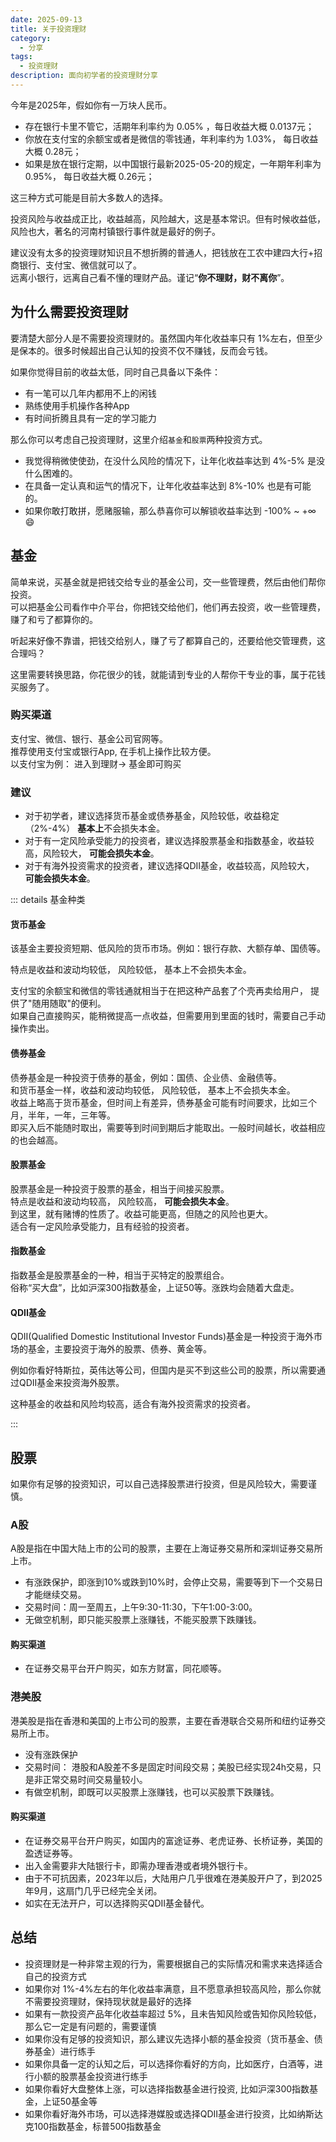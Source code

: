 ```yaml
---
date: 2025-09-13
title: 关于投资理财
category:
  - 分享
tags:
  - 投资理财
description: 面向初学者的投资理财分享
---
```


今年是2025年，假如你有一万块人民币。
- 存在银行卡里不管它，活期年利率约为 0.05% ，每日收益大概 0.0137元；  
- 你放在支付宝的余额宝或者是微信的零钱通，年利率约为 1.03%， 每日收益大概 0.28元；  
- 如果是放在银行定期，以中国银行最新2025-05-20的规定，一年期年利率为 0.95%， 每日收益大概 0.26元；

这三种方式可能是目前大多数人的选择。

投资风险与收益成正比，收益越高，风险越大，这是基本常识。但有时候收益低，风险也大，著名的河南村镇银行事件就是最好的例子。

建议没有太多的投资理财知识且不想折腾的普通人，把钱放在工农中建四大行+招商银行、支付宝、微信就可以了。  
远离小银行，远离自己看不懂的理财产品。谨记“**你不理财，财不离你**”。  


## 为什么需要投资理财
要清楚大部分人是不需要投资理财的。虽然国内年化收益率只有 1%左右，但至少是保本的。很多时候超出自己认知的投资不仅不赚钱，反而会亏钱。  

如果你觉得目前的收益太低，同时自己具备以下条件：
- 有一笔可以几年内都用不上的闲钱
- 熟练使用手机操作各种App
- 有时间折腾且具有一定的学习能力

那么你可以考虑自己投资理财，这里介绍`基金`和`股票`两种投资方式。

- 我觉得稍微使使劲，在没什么风险的情况下，让年化收益率达到 4%-5% 是没什么困难的。
- 在具备一定认真和运气的情况下，让年化收益率达到 8%-10% 也是有可能的。
- 如果你敢打敢拼，愿赌服输，那么恭喜你可以解锁收益率达到 -100% ~ +∞ 😄

## 基金
简单来说，买基金就是把钱交给专业的基金公司，交一些管理费，然后由他们帮你投资。  
可以把基金公司看作中介平台，你把钱交给他们，他们再去投资，收一些管理费， 赚了和亏了都算你的。  

听起来好像不靠谱，把钱交给别人，赚了亏了都算自己的，还要给他交管理费，这合理吗？

这里需要转换思路，你花很少的钱，就能请到专业的人帮你干专业的事，属于花钱买服务了。

### 购买渠道
支付宝、微信、银行、基金公司官网等。  
推荐使用支付宝或银行App, 在手机上操作比较方便。  
以支付宝为例： 进入到理财-> 基金即可购买

### 建议
- 对于初学者，建议选择货币基金或债券基金，风险较低，收益稳定（2%-4%） **基本上**不会损失本金。
- 对于有一定风险承受能力的投资者，建议选择股票基金和指数基金，收益较高，风险较大， **可能会损失本金**。
- 对于有海外投资需求的投资者，建议选择QDII基金，收益较高，风险较大， **可能会损失本金**。

::: details 基金种类
#### 货币基金
该基金主要投资短期、低风险的货币市场。例如：银行存款、大额存单、国债等。  

特点是收益和波动均较低， 风险较低， 基本上不会损失本金。

支付宝的余额宝和微信的零钱通就相当于在把这种产品套了个壳再卖给用户， 提供了"随用随取"的便利。  
如果自己直接购买，能稍微提高一点收益，但需要用到里面的钱时，需要自己手动操作卖出。

#### 债券基金
债券基金是一种投资于债券的基金，例如：国债、企业债、金融债等。  
和货币基金一样，收益和波动均较低， 风险较低， 基本上不会损失本金。  
收益上略高于货币基金，但时间上有差异，债券基金可能有时间要求，比如三个月，半年，一年，三年等。  
即买入后不能随时取出，需要等到时间到期后才能取出。一般时间越长，收益相应的也会越高。

#### 股票基金
股票基金是一种投资于股票的基金，相当于间接买股票。  
特点是收益和波动均较高， 风险较高， **可能会损失本金**。  
到这里，就有赌博的性质了。收益可能更高，但随之的风险也更大。  
适合有一定风险承受能力，且有经验的投资者。

#### 指数基金
指数基金是股票基金的一种，相当于买特定的股票组合。  
俗称“买大盘”，比如沪深300指数基金，上证50等。涨跌均会随着大盘走。

#### QDII基金
QDII(Qualified Domestic Institutional Investor Funds)基金是一种投资于海外市场的基金，主要投资于海外的股票、债券、黄金等。 

例如你看好特斯拉，英伟达等公司，但国内是买不到这些公司的股票，所以需要通过QDII基金来投资海外股票。

这种基金的收益和风险均较高，适合有海外投资需求的投资者。  

:::


## 股票
如果你有足够的投资知识，可以自己选择股票进行投资，但是风险较大，需要谨慎。 


### A股
A股是指在中国大陆上市的公司的股票，主要在上海证券交易所和深圳证券交易所上市。  

- 有涨跌保护，即涨到10%或跌到10%时，会停止交易，需要等到下一个交易日才能继续交易。
- 交易时间：周一至周五，上午9:30-11:30，下午1:00-3:00。
- 无做空机制，即只能买股票上涨赚钱，不能买股票下跌赚钱。

#### 购买渠道
- 在证券交易平台开户购买，如东方财富，同花顺等。

### 港美股
港美股是指在香港和美国的上市公司的股票，主要在香港联合交易所和纽约证券交易所上市。  

- 没有涨跌保护
- 交易时间： 港股和A股差不多是固定时间段交易；美股已经实现24h交易，只是非正常交易时间交易量较小。
- 有做空机制，即既可以买股票上涨赚钱，也可以买股票下跌赚钱。

#### 购买渠道
- 在证券交易平台开户购买，如国内的富途证券、老虎证券、长桥证券，美国的盈透证券等。
- 出入金需要非大陆银行卡，即需办理香港或者境外银行卡。
- 由于不可抗因素，2023年以后，大陆用户几乎很难在港美股开户了，到2025年9月，这扇门几乎已经完全关闭。
- 如实在无法开户，可以选择购买QDII基金替代。

## 总结
- 投资理财是一种非常主观的行为，需要根据自己的实际情况和需求来选择适合自己的投资方式
- 如果你对 1%-4%左右的年化收益率满意，且不愿意承担较高风险，那么你就不需要投资理财，保持现状就是最好的选择
- 如果有一款投资产品年化收益率超过 5%，且未告知风险或告知你风险较低，那么它一定是有问题的，需要谨慎  
- 如果你没有足够的投资知识，那么建议先选择小额的基金投资（货币基金、债券基金）进行练手
- 如果你具备一定的认知之后，可以选择你看好的方向，比如医疗，白酒等，进行小额的股票基金投资进行练手
- 如果你看好大盘整体上涨，可以选择指数基金进行投资, 比如沪深300指数基金，上证50基金等  
- 如果你看好海外市场，可以选择港媒股或选择QDII基金进行投资，比如纳斯达克100指数基金，标普500指数基金  


